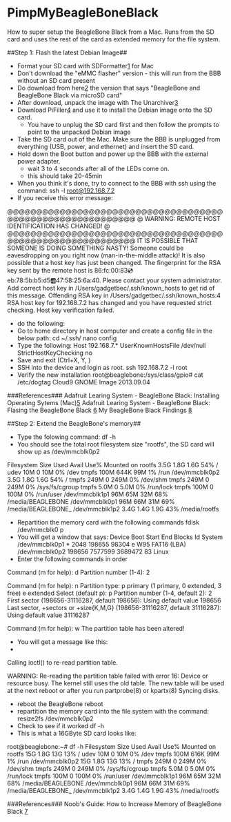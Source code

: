# PimpMyBeagleBoneBlack
How to super setup the BeagleBone Black from a Mac.
Runs from the SD card and uses the rest of the card as extended memory for the file system.

##Step 1: Flash the latest Debian Image##

- Format your SD card with SDFormatter[1] for Mac
- Don't download the "eMMC flasher" version - this will run from the BBB without an SD card present
- Do download from here[2] the version that says "BeagleBone and BeagleBone Black via microSD card"
- After download, unpack the image with The Unarchiver[3]
- Download PiFiller[4] and use it to install the Debian image onto the SD card. 
  - You have to unplug the SD card first and then follow the prompts to point to the unpacked Debian image
- Take the SD card out of the Mac. Make sure the BBB is unplugged from everything (USB, power, and ethernet) and insert the SD card.
- Hold down the Boot button and power up the BBB with the external power adapter.
  - wait 3 to 4 seconds after all of the LEDs come on.
  - this should take 20-45min
- When you think it's done, try to connect to the BBB with ssh using the command:
    ssh -l root@192.168.7.2
- If you receive this error message:

@@@@@@@@@@@@@@@@@@@@@@@@@@@@@@@@@@@@@@@@@@@@@@@@@@@@@@@@@@@
@    WARNING: REMOTE HOST IDENTIFICATION HAS CHANGED!     @
@@@@@@@@@@@@@@@@@@@@@@@@@@@@@@@@@@@@@@@@@@@@@@@@@@@@@@@@@@@
IT IS POSSIBLE THAT SOMEONE IS DOING SOMETHING NASTY!
Someone could be eavesdropping on you right now (man-in-the-middle attack)!
It is also possible that a host key has just been changed.
The fingerprint for the RSA key sent by the remote host is
86:fc:00:83:cd:eb:78:5b:b5:d5:ab:47:58:25:6a:40.
Please contact your system administrator.
Add correct host key in /Users/gadgetbec/.ssh/known_hosts to get rid of this message.
Offending RSA key in /Users/gadgetbec/.ssh/known_hosts:4
RSA host key for 192.168.7.2 has changed and you have requested strict checking.
Host key verification failed.

- do the following:
- Go to home directory in host computer and create a config file in the below path:
cd ~/.ssh/ 
nano config
- Type the following:
Host 192.168.7.*
    UserKnownHostsFile /dev/null
    StrictHostKeyChecking no 
- Save and exit (Ctrl+X, Y, <Enter>)
- SSH into the device and login as root.
ssh 192.168.7.2 -l root
- Verify the new installation
root@beaglebone:/sys/class/gpio# cat /etc/dogtag 
Cloud9 GNOME Image 2013.09.04

###References###
Adafruit Learing System - BeagleBone Black: Installing Operating Sytems (Mac)[5]
Adafruit Learing System - BeagleBone Black: Flasing the BeagleBone Black [6]
My BeagleBone Black Findings [8]

##Step 2: Extend the BeagleBone's memory##
- Type the folowing command:
df -h 
- You should see the total root filesystem size "rootfs", the SD card will show up as /dev/mmcblk0p2

Filesystem      Size  Used Avail Use% Mounted on
rootfs          3.5G  1.8G  1.6G  54% /
udev             10M     0   10M   0% /dev
tmpfs           100M  644K   99M   1% /run
/dev/mmcblk0p2  3.5G  1.8G  1.6G  54% /
tmpfs           249M     0  249M   0% /dev/shm
tmpfs           249M     0  249M   0% /sys/fs/cgroup
tmpfs           5.0M     0  5.0M   0% /run/lock
tmpfs           100M     0  100M   0% /run/user
/dev/mmcblk1p1   96M   65M   32M  68% /media/BEAGLEBONE
/dev/mmcblk0p1   96M   66M   31M  69% /media/BEAGLEBONE_
/dev/mmcblk1p2  3.4G  1.4G  1.9G  43% /media/rootfs

- Repartition the memory card with the following commands
  fdisk /dev/mmcblk0 
  p
- You will get a window that says: 
        Device Boot      Start         End      Blocks   Id  System
/dev/mmcblk0p1   *        2048      198655       98304    e  W95 FAT16 (LBA)
/dev/mmcblk0p2          198656     7577599     3689472   83  Linux
- Enter the following commands in order

Command (m for help): d
Partition number (1-4): 2

Command (m for help): n
Partition type:
   p   primary (1 primary, 0 extended, 3 free)
   e   extended
Select (default p): p
Partition number (1-4, default 2): 2
First sector (198656-31116287, default 198656): 
Using default value 198656
Last sector, +sectors or +size{K,M,G} (198656-31116287, default 31116287): 
Using default value 31116287

Command (m for help): w
The partition table has been altered!
- You will get a message like this:
- 
Calling ioctl() to re-read partition table.

WARNING: Re-reading the partition table failed with error 16: Device or resource busy.
The kernel still uses the old table. The new table will be used at
the next reboot or after you run partprobe(8) or kpartx(8)
Syncing disks.

- reboot the BeagleBone
reboot
- repartition the memory card into the file system with the command:
resize2fs /dev/mmcblk0p2
- Check to see if it worked
df -h
- This is what a 16GByte SD card looks like:

root@beaglebone:~# df -h
Filesystem      Size  Used Avail Use% Mounted on
rootfs           15G  1.8G   13G  13% /
udev             10M     0   10M   0% /dev
tmpfs           100M  616K   99M   1% /run
/dev/mmcblk0p2   15G  1.8G   13G  13% /
tmpfs           249M     0  249M   0% /dev/shm
tmpfs           249M     0  249M   0% /sys/fs/cgroup
tmpfs           5.0M     0  5.0M   0% /run/lock
tmpfs           100M     0  100M   0% /run/user
/dev/mmcblk1p1   96M   65M   32M  68% /media/BEAGLEBONE
/dev/mmcblk0p1   96M   66M   31M  69% /media/BEAGLEBONE_
/dev/mmcblk1p2  3.4G  1.4G  1.9G  43% /media/rootfs

###References###
Noob's Guide: How to Increase Memory of BeagleBone Black [7]







[1]: https://www.sdcard.org/downloads/formatter_4/eula_mac/
[2]: http://beagleboard.org/latest-images
[3]: https://itunes.apple.com/us/app/the-unarchiver/id425424353?mt=12
[4]: http://ivanx.com/raspberrypi/
[5]: https://learn.adafruit.com/beaglebone-black-installing-operating-systems/mac-os-x
[6]: https://learn.adafruit.com/beaglebone-black-installing-operating-systems/flashing-the-beaglebone-black
[7]: http://noobtechiespeaks.blogspot.com/2014/10/ya-i-know-previous-versions-of.html
[8]: http://mybeagleboneblackfindings.blogspot.com/
